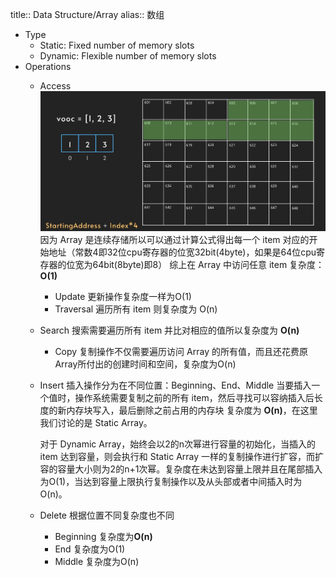 title:: Data Structure/Array
alias:: 数组

- Type
	- Static:
	  Fixed number of memory slots
	- Dynamic:
	  Flexible number of memory slots
- Operations
	- Access
	  ![image.png](../assets/image_1647503300634_0.png)
	  因为 Array 是连续存储所以可以通过计算公式得出每一个 item 对应的开始地址（常数4即32位cpu寄存器的位宽32bit(4byte)，如果是64位cpu寄存器的位宽为64bit(8byte)即8）
	  综上在 Array 中访问任意 item 复杂度：**O(1)**
		- Update
		  更新操作复杂度一样为O(1)
		- Traversal
		  遍历所有 item 则复杂度为 O(n)
	- Search
	  搜索需要遍历所有 item 并比对相应的值所以复杂度为 **O(n)**
		- Copy
		  复制操作不仅需要遍历访问 Array 的所有值，而且还花费原Array所付出的创建时间和空间，复杂度为O(n)
	- Insert
	  插入操作分为在不同位置：Beginning、End、Middle
	  当要插入一个值时，操作系统需要复制之前的所有 item，然后寻找可以容纳插入后长度的新内存块写入，最后删除之前占用的内存块
	  复杂度为 **O(n)**，在这里我们讨论的是 Static Array。
	  
	  对于 Dynamic Array，始终会以2的n次幂进行容量的初始化，当插入的 item 达到容量，则会执行和 Static Array 一样的复制操作进行扩容，而扩容的容量大小则为2的n+1次幂。复杂度在未达到容量上限并且在尾部插入为O(1)，当达到容量上限执行复制操作以及从头部或者中间插入时为O(n)。
	- Delete
	  根据位置不同复杂度也不同
		- Beginning
		  复杂度为**O(n)**
		- End
		  复杂度为O(1)
		- Middle
		  复杂度为O(n)